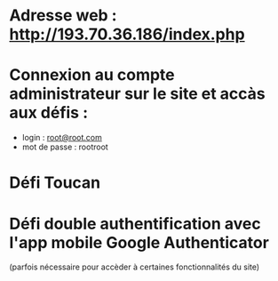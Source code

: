 # Adresse web : http://193.70.36.186/index.php

# Connexion au compte administrateur sur le site et accàs aux défis :

- login : root@root.com
- mot de passe : rootroot

# Défi Toucan 


# Défi double authentification avec l'app mobile Google Authenticator 
(parfois nécessaire pour accèder à certaines fonctionnalités du site)